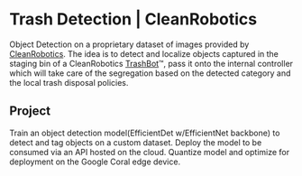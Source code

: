 # Trash Detection | CleanRobotics

Object Detection on a proprietary dataset of images provided by [CleanRobotics](https://cleanrobotics.com). The idea is to detect and localize objects captured in the staging bin of a CleanRobotics [TrashBot](https://cleanrobotics.com/trashbot/)&trade;, pass it onto the internal controller which will take care of the segregation based on the detected category and the local trash disposal policies.

## Project

Train an object detection model(EfficientDet w/EfficientNet backbone) to detect and tag objects on a custom dataset. Deploy the model to be consumed via an API hosted on the cloud. Quantize model and optimize for deployment on the Google Coral edge device. 